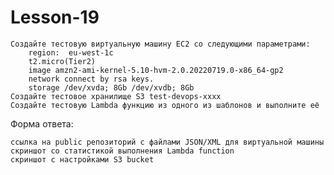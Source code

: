 # Lesson-19
    Создайте тестовую виртуальную машину EC2 со следующими параметрами:
        region:  eu-west-1c
        t2.micro(Tier2)
        image amzn2-ami-kernel-5.10-hvm-2.0.20220719.0-x86_64-gp2
        network connect by rsa keys. 
        storage /dev/xvda; 8Gb /dev/xvdb; 8Gb
    Создайте тестовое хранилище S3 test-devops-xxxx 
    Создайте тестовую Lambda функцию из одного из шаблонов и выполните её

Форма ответа:

    ссылка на public репозиторий с файлами JSON/XML для виртуальной машины
    скриншот со статистикой выполнения Lambda function
    скриншот с настройками S3 bucket

